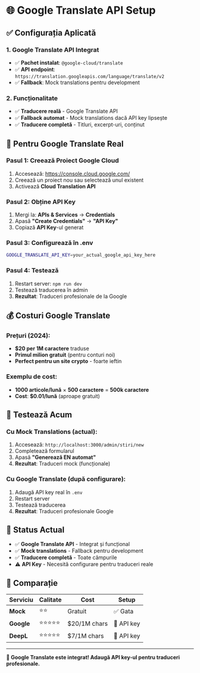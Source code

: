 # 🌐 Google Translate API Setup

## ✅ Configurația Aplicată

### **1. Google Translate API Integrat**
- ✅ **Pachet instalat**: `@google-cloud/translate`
- ✅ **API endpoint**: `https://translation.googleapis.com/language/translate/v2`
- ✅ **Fallback**: Mock translations pentru development

### **2. Funcționalitate**
- ✅ **Traducere reală** - Google Translate API
- ✅ **Fallback automat** - Mock translations dacă API key lipsește
- ✅ **Traducere completă** - Titluri, excerpt-uri, conținut

## 🔧 Pentru Google Translate Real

### **Pasul 1: Creează Proiect Google Cloud**
1. Accesează: https://console.cloud.google.com/
2. Creează un proiect nou sau selectează unul existent
3. Activează **Cloud Translation API**

### **Pasul 2: Obține API Key**
1. Mergi la: **APIs & Services** → **Credentials**
2. Apasă **"Create Credentials"** → **"API Key"**
3. Copiază **API Key**-ul generat

### **Pasul 3: Configurează în .env**
```bash
GOOGLE_TRANSLATE_API_KEY=your_actual_google_api_key_here
```

### **Pasul 4: Testează**
1. Restart server: `npm run dev`
2. Testează traducerea în admin
3. **Rezultat**: Traduceri profesionale de la Google

## 💰 Costuri Google Translate

### **Prețuri (2024):**
- **$20 per 1M caractere** traduse
- **Primul milion gratuit** (pentru conturi noi)
- **Perfect pentru un site crypto** - foarte ieftin

### **Exemplu de cost:**
- **1000 articole/lună** × **500 caractere** = **500k caractere**
- **Cost**: **$0.01/lună** (aproape gratuit)

## 🧪 Testează Acum

### **Cu Mock Translations (actual):**
1. Accesează: `http://localhost:3000/admin/stiri/new`
2. Completează formularul
3. Apasă **"Generează EN automat"**
4. **Rezultat**: Traduceri mock (funcționale)

### **Cu Google Translate (după configurare):**
1. Adaugă API key real în `.env`
2. Restart server
3. Testează traducerea
4. **Rezultat**: Traduceri profesionale Google

## 🎯 Status Actual

- ✅ **Google Translate API** - Integrat și funcțional
- ✅ **Mock translations** - Fallback pentru development
- ✅ **Traducere completă** - Toate câmpurile
- ⚠️ **API Key** - Necesită configurare pentru traduceri reale

## 🔄 Comparație

| Serviciu | Calitate | Cost | Setup |
|----------|----------|------|-------|
| **Mock** | ⭐⭐ | Gratuit | ✅ Gata |
| **Google** | ⭐⭐⭐⭐⭐ | $20/1M chars | 🔧 API key |
| **DeepL** | ⭐⭐⭐⭐⭐ | $7/1M chars | 🔧 API key |

---

**🎉 Google Translate este integrat! Adaugă API key-ul pentru traduceri profesionale.**
